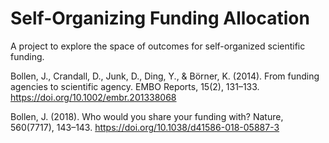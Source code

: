 # Self-Organizing Funding Allocation

A project to explore the space of outcomes for self-organized scientific funding.

Bollen, J., Crandall, D., Junk, D., Ding, Y., & Börner, K. (2014). From funding agencies to scientific agency. EMBO Reports, 15(2), 131–133. https://doi.org/10.1002/embr.201338068

Bollen, J. (2018). Who would you share your funding with? Nature, 560(7717), 143–143. https://doi.org/10.1038/d41586-018-05887-3
